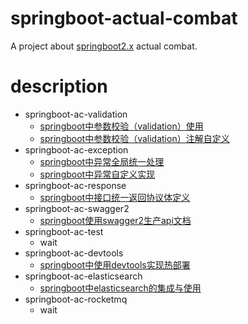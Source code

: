 # springboot-actual-combat
A project about [springboot2.x](https://spring.io/projects/spring-boot) actual combat.

# description

- springboot-ac-validation
  - [springboot中参数校验（validation）使用](https://lazycece.github.io/2019/02/16/springboot中参数校验（validation）使用)
  - [springboot中参数校验（validation）注解自定义](https://lazycece.github.io/2019/02/16/springboot中参数校验（validation）注解自定义)
- springboot-ac-exception
  - [springboot中异常全局统一处理](https://lazycece.github.io/2019/02/23/springboot中异常全局统一处理)
  - [springboot中异常自定义实现](https://lazycece.github.io/2019/02/23/springboot中异常自定义实现)
- springboot-ac-response
  - [springboot中接口统一返回协议体定义](https://lazycece.github.io/2019/02/22/springboot中接口统一返回协议体定义)
- springboot-ac-swagger2
  - [springboot使用swagger2生产api文档](https://lazycece.github.io/2019/01/31/springboot使用swagger2生产api文档)
- springboot-ac-test
  - wait
- springboot-ac-devtools
  - [springboot中使用devtools实现热部署](https://lazycece.github.io/2019/02/24/springboot中使用devtools实现热部署)
- springboot-ac-elasticsearch
  - [springboot中elasticsearch的集成与使用](https://lazycece.github.io/2019/02/21/springboot中elasticsearch的集成与使用)
- springboot-ac-rocketmq
  - wait
  

